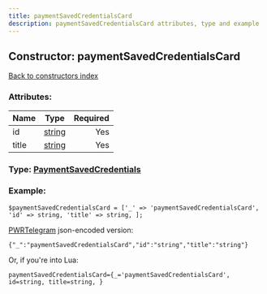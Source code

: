 ```yaml
---
title: paymentSavedCredentialsCard
description: paymentSavedCredentialsCard attributes, type and example
---
```

## Constructor: paymentSavedCredentialsCard  
[Back to constructors index](index.md)



### Attributes:

| Name     |    Type       | Required |
|----------|:-------------:|---------:|
|id|[string](../types/string.md) | Yes|
|title|[string](../types/string.md) | Yes|



### Type: [PaymentSavedCredentials](../types/PaymentSavedCredentials.md)


### Example:

```
$paymentSavedCredentialsCard = ['_' => 'paymentSavedCredentialsCard', 'id' => string, 'title' => string, ];
```  

[PWRTelegram](https://pwrtelegram.xyz) json-encoded version:

```
{"_":"paymentSavedCredentialsCard","id":"string","title":"string"}
```


Or, if you're into Lua:  


```
paymentSavedCredentialsCard={_='paymentSavedCredentialsCard', id=string, title=string, }

```



